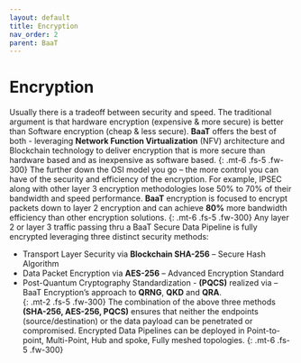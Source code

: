 ```yaml
---
layout: default
title: Encryption
nav_order: 2
parent: BaaT
---
```


# Encryption

Usually there is a tradeoff between security and speed. The traditional argument is that hardware encryption (expensive & more secure) is better than Software encryption (cheap & less secure). **BaaT** offers the best of both - leveraging **Network Function Virtualization** (NFV) architecture and Blockchain technology to deliver encryption that is more secure than hardware based and as inexpensive as software based. 
{: .mt-6 .fs-5 .fw-300} 
The further down the OSI model you go – the more control you can have of the security and efficiency of the encryption. For example, IPSEC along with other layer 3 encryption methodologies lose 50% to 70% of their bandwidth and speed performance. **BaaT** encryption is focused to encrypt packets down to layer 2 encryption and can achieve **80%** more bandwidth efficiency than other encryption solutions.
{: .mt-6 .fs-5 .fw-300} 
Any layer 2 or layer 3 traffic passing thru a BaaT Secure Data Pipeline is fully encrypted leveraging three distinct security methods:
- Transport Layer Security via **Blockchain SHA-256** – Secure Hash Algorithm
- Data Packet Encryption via **AES-256** – Advanced Encryption Standard
- Post-Quantum Cryptography Standardization - **(PQCS)** realized via – BaaT Encryption’s approach to **QRNG**, **QKD** and **QRA**.  
{: .mt-2 .fs-5 .fw-300} 
The combination of the above three methods **(SHA-256, AES-256, PQCS)** ensures that neither the endpoints (source/destination) or the data payload can be penetrated or compromised. Encrypted Data Pipelines can be deployed in Point-to-point, Multi-Point, Hub and spoke, Fully meshed topologies. 
{: .mt-6 .fs-5 .fw-300} 